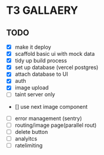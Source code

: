 # T3 GALLAERY

## TODO

- [x] make it deploy
- [x] scaffold basic ui with mock data
- [x] tidy up build process
- [x] set up database (vercel postgres)
- [x] attach database to UI
- [x] auth
- [x] image upload
- [ ] taint server only
- [] use next image component
- [ ] error management (sentry)
- [ ] routing/image page(parallel rout)
- [ ] delete button
- [ ] analyitcs
- [ ] ratelimiting
